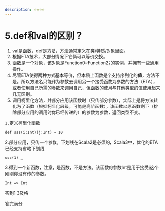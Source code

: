 ```yaml
---
description: ⭐️⭐️⭐️⭐️
---
```


# 5.def和val的区别？

1. val是函数，def是方法，方法通常定义在类/特质/对象里面。
2. 根据ETA技术，大部分情况下它俩可以等价交换。
3. 函数是一个对象，该对象是Function0\~Function22的实例，并拥有一些通用操作。
4. 尽管ETA使得两种方式基本等价，但本质上函数是个支持序列化的**值**，方法不是。所以方法名只能作为参数去调用另一个接受函数为参数的方法（ETA），或者使用自己所需的参数来调用自己，但函数的使用与其他类型的值使用起来几无区别。
5. 调用柯里化方法，并部分应用该函数时（只传部分参数），实际上是将方法转化为了函数（根据柯里化层级，可能是高阶函数），该函数以原函数剩下（排除部分应用的调用时你已经传递的）的参数为参数，返回类型不变。

`1.`定义柯里化函数

`def sss(i:Int)(j:Int) = 10`&#x20;

2.部分应用，只传一个参数。下划线在Scala2是必须的，Scala3中，优化的ETA已经支持省略下划线

`sss(1) _` &#x20;

3.得到一个新函数，注意，是函数，不是方法。该函数的参数Int是用于接受j这个刚刚你没有传的参数。

`Int => Int`



答到1 3及格

答完满分
